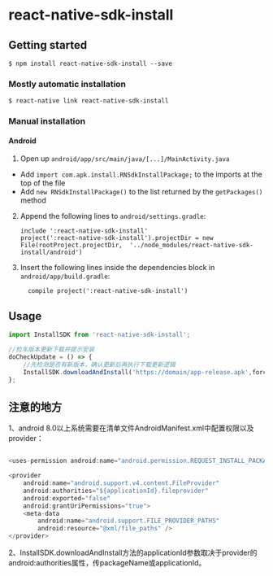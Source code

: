 
# react-native-sdk-install

## Getting started

`$ npm install react-native-sdk-install --save`

### Mostly automatic installation

`$ react-native link react-native-sdk-install`

### Manual installation


#### Android

1. Open up `android/app/src/main/java/[...]/MainActivity.java`
  - Add `import com.apk.install.RNSdkInstallPackage;` to the imports at the top of the file
  - Add `new RNSdkInstallPackage()` to the list returned by the `getPackages()` method
2. Append the following lines to `android/settings.gradle`:
  	```
  	include ':react-native-sdk-install'
  	project(':react-native-sdk-install').projectDir = new File(rootProject.projectDir, 	'../node_modules/react-native-sdk-install/android')
  	```
3. Insert the following lines inside the dependencies block in `android/app/build.gradle`:
  	```
      compile project(':react-native-sdk-install')
  	```


## Usage
```javascript
import InstallSDK from 'react-native-sdk-install';

//检车版本更新下载并提示安装
doCheckUpdate = () => {
    //先检测是否有新版本，确认更新后再执行下载更新逻辑
    InstallSDK.downloadAndInstall('https://domain/app-release.apk',forceUpdate,applicationId);
};
```

## 注意的地方

1、android 8.0以上系统需要在清单文件AndroidManifest.xml中配置权限以及provider：
```javascript

<uses-permission android:name="android.permission.REQUEST_INSTALL_PACKAGES" />

<provider
    android:name="android.support.v4.content.FileProvider"
    android:authorities="${applicationId}.fileprovider"
    android:exported="false"
    android:grantUriPermissions="true">
    <meta-data
        android:name="android.support.FILE_PROVIDER_PATHS"
        android:resource="@xml/file_paths" />
</provider>

```

2、InstallSDK.downloadAndInstall方法的applicationId参数取决于provider的android:authorities属性，传packageName或applicationId。



  
